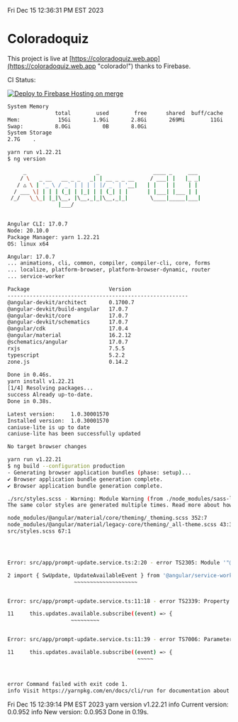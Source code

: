Fri Dec 15 12:36:31 PM EST 2023

# Coloradoquiz


This project is live at [https://coloradoquiz.web.app](https://coloradoquiz.web.app "colorado!") thanks to Firebase.

CI Status: 

[![Deploy to Firebase Hosting on merge](https://github.com/teamkushal/coloradoquiz/actions/workflows/firebase-hosting-merge.yml/badge.svg)](https://github.com/teamkushal/coloradoquiz/actions/workflows/firebase-hosting-merge.yml)

```bash
System Memory
               total        used        free      shared  buff/cache   available
Mem:            15Gi       1.9Gi       2.8Gi       269Mi        11Gi        13Gi
Swap:          8.0Gi          0B       8.0Gi
System Storage
2.7G	.
```
```bash
yarn run v1.22.21
$ ng version

     _                      _                 ____ _     ___
    / \   _ __   __ _ _   _| | __ _ _ __     / ___| |   |_ _|
   / △ \ | '_ \ / _` | | | | |/ _` | '__|   | |   | |    | |
  / ___ \| | | | (_| | |_| | | (_| | |      | |___| |___ | |
 /_/   \_\_| |_|\__, |\__,_|_|\__,_|_|       \____|_____|___|
                |___/
    

Angular CLI: 17.0.7
Node: 20.10.0
Package Manager: yarn 1.22.21
OS: linux x64

Angular: 17.0.7
... animations, cli, common, compiler, compiler-cli, core, forms
... localize, platform-browser, platform-browser-dynamic, router
... service-worker

Package                         Version
---------------------------------------------------------
@angular-devkit/architect       0.1700.7
@angular-devkit/build-angular   17.0.7
@angular-devkit/core            17.0.7
@angular-devkit/schematics      17.0.7
@angular/cdk                    17.0.4
@angular/material               16.2.12
@schematics/angular             17.0.7
rxjs                            7.5.5
typescript                      5.2.2
zone.js                         0.14.2
    
Done in 0.46s.
yarn install v1.22.21
[1/4] Resolving packages...
success Already up-to-date.
Done in 0.38s.
```
```bash
Latest version:     1.0.30001570
Installed version:  1.0.30001570
caniuse-lite is up to date
caniuse-lite has been successfully updated

No target browser changes
```
```bash
yarn run v1.22.21
$ ng build --configuration production
- Generating browser application bundles (phase: setup)...
✔ Browser application bundle generation complete.
✔ Browser application bundle generation complete.

./src/styles.scss - Warning: Module Warning (from ./node_modules/sass-loader/dist/cjs.js):
The same color styles are generated multiple times. Read more about how style duplication can be avoided in a dedicated guide. https://github.com/angular/components/blob/main/guides/duplicate-theming-styles.md

node_modules/@angular/material/core/theming/_theming.scss 352:7          private-check-duplicate-theme-styles()
node_modules/@angular/material/legacy-core/theming/_all-theme.scss 43:3  all-legacy-component-themes()
src/styles.scss 67:1                                                     root stylesheet




Error: src/app/prompt-update.service.ts:2:20 - error TS2305: Module '"@angular/service-worker"' has no exported member 'UpdateAvailableEvent'.

2 import { SwUpdate, UpdateAvailableEvent } from '@angular/service-worker';
                     ~~~~~~~~~~~~~~~~~~~~


Error: src/app/prompt-update.service.ts:11:18 - error TS2339: Property 'available' does not exist on type 'SwUpdate'.

11     this.updates.available.subscribe((event) => {
                    ~~~~~~~~~


Error: src/app/prompt-update.service.ts:11:39 - error TS7006: Parameter 'event' implicitly has an 'any' type.

11     this.updates.available.subscribe((event) => {
                                         ~~~~~



error Command failed with exit code 1.
info Visit https://yarnpkg.com/en/docs/cli/run for documentation about this command.
```
Fri Dec 15 12:39:14 PM EST 2023
yarn version v1.22.21
info Current version: 0.0.952
info New version: 0.0.953
Done in 0.19s.
